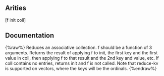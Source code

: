 ## Arities
[f init coll]

## Documentation
{%raw%}
Reduces an associative collection. f should be a function of 3
  arguments. Returns the result of applying f to init, the first key
  and the first value in coll, then applying f to that result and the
  2nd key and value, etc. If coll contains no entries, returns init
  and f is not called. Note that reduce-kv is supported on vectors,
  where the keys will be the ordinals.
{%endraw%}
